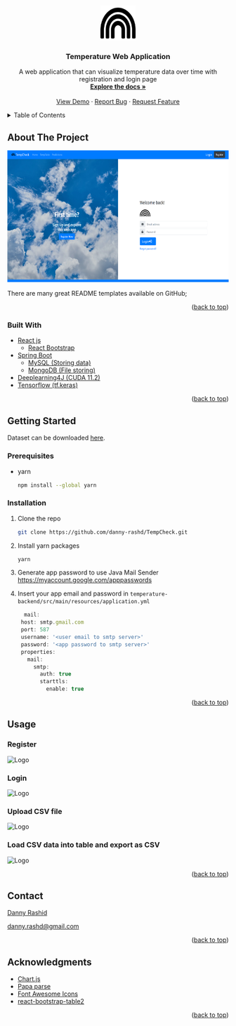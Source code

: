 <div id="top"></div>

<!-- PROJECT LOGO -->
<br />
<div align="center">
  <a href="https://github.com/danny-rashd/TempCheck">
    <img src="webapp/public/rainbow-solid.svg" alt="Logo" width="80" height="80">
  </a>

  <h3 align="center">Temperature Web Application</h3>

  <p align="center">
    A web application that can visualize temperature data over time with registration and login page
    <br />
    <a href="https://github.com/danny-rashd/TempCheck"><strong>Explore the docs »</strong></a>
    <br />
    <br />
    <a href="https://github.com/danny-rashd/TempCheck">View Demo</a>
    ·
    <a href="https://github.com/danny-rashd/TempCheck/issues">Report Bug</a>
    ·
    <a href="https://github.com/danny-rashd/TempCheck/issues">Request Feature</a>
  </p>
</div>



<!-- TABLE OF CONTENTS -->
<details>
  <summary>Table of Contents</summary>
  <ol>
    <li>
      <a href="#about-the-project">About The Project</a>
      <ul>
        <li><a href="#built-with">Built With</a></li>
      </ul>
    </li>
    <li>
      <a href="#getting-started">Getting Started</a>
      <ul>
        <li><a href="#prerequisites">Prerequisites</a></li>
        <li><a href="#installation">Installation</a></li>
      </ul>
    </li>
    <li><a href="#usage">Usage</a></li>
    <li><a href="#contact">Contact</a></li>
    <li><a href="#acknowledgments">Acknowledgments</a></li>
  </ol>
</details>



<!-- ABOUT THE PROJECT -->
## About The Project

<img src="webapp/public/homepage.png" alt="Web app screenshot" width="632" height="300">

There are many great README templates available on GitHub; 

<p align="right">(<a href="#top">back to top</a>)</p>


### Built With

- [React js](https://reactjs.org/)
    - [React Bootstrap](https://react-bootstrap.github.io/)
- [Spring Boot](https://spring.io/projects/spring-boot)
    - [MySQL (Storing data)](https://spring.io/guides/gs/accessing-data-mysql/)
    - [MongoDB (File storing)](https://www.mongodb.com/compatibility/spring-boot)
- [Deeplearning4J (CUDA 11.2)](https://deeplearning4j.konduit.ai/multi-project/explanation/configuration/backends/cudnn)
- [Tensorflow (tf.keras)](https://www.tensorflow.org/versions/r1.15/api_docs/python/tf/keras#functions)

<p align="right">(<a href="#top">back to top</a>)</p>



<!-- GETTING STARTED -->
## Getting Started

Dataset can be downloaded [here](https://drive.google.com/drive/folders/1fC2uZmPriLh2QOvMVfvn7XnuWakIOZIw?usp=sharing).
### Prerequisites

* yarn
  ```sh
  npm install --global yarn
  ```


### Installation

1. Clone the repo
   ```sh
   git clone https://github.com/danny-rashd/TempCheck.git
   ```
2. Install yarn packages
   ```sh
   yarn
   ```
   
3. Generate app password to use Java Mail Sender https://myaccount.google.com/apppasswords

4. Insert your app email and password in `temperature-backend/src/main/resources/application.yml` 
   ```js
     mail:
    host: smtp.gmail.com
    port: 587
    username: '<user email to smtp server>'
    password: '<app password to smtp server>'
    properties:
      mail:
        smtp:
          auth: true
          starttls:
            enable: true
   ```

<p align="right">(<a href="#top">back to top</a>)</p>



<!-- USAGE EXAMPLES -->
## Usage


### Register 

<img src="webapp/public/demo_2_register.gif" alt="Logo" width="450" height="250">


### Login

<img src="webapp/public/demo_3_login.gif" alt="Logo" width="450" height="250">

### Upload CSV file

<img src="webapp/public/demo_4_uploaddata.gif" alt="Logo" width="450" height="250">

### Load CSV data into table and export as CSV 

<img src="webapp/public/demo_5_loadexport.gif" alt="Logo" width="450" height="250">

<p align="right">(<a href="#top">back to top</a>)</p>

<!-- CONTACT -->
## Contact

[Danny Rashid](https://www.linkedin.com/in/dannyrashd/)

[danny.rashd@gmail.com](mailto:dannyrashd@gmail.com)

<p align="right">(<a href="#top">back to top</a>)</p>

<!-- ACKNOWLEDGMENTS -->
## Acknowledgments

* [Chart.js](https://www.chartjs.org/)
* [Papa parse](https://www.papaparse.com/)
* [Font Awesome Icons](https://fontawesome.com/icons/)
* [react-bootstrap-table2](https://react-bootstrap-table.github.io/react-bootstrap-table2/)

<p align="right">(<a href="#top">back to top</a>)</p>
